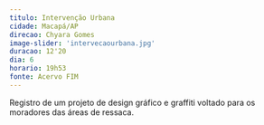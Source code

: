 ```yaml
---
titulo: Intervenção Urbana
cidade: Macapá/AP
direcao: Chyara Gomes
image-slider: 'intervecaourbana.jpg'
duracao: 12'20
dia: 6
horario: 19h53
fonte: Acervo FIM
---
```

Registro de um projeto de design gráfico e graffiti voltado para os moradores das áreas de ressaca.
